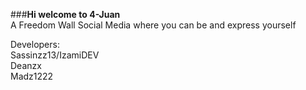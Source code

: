 ###**Hi welcome to 4-Juan**  
A Freedom Wall Social Media where you can be and express yourself  

Developers:  
Sassinzz13/IzamiDEV  
Deanzx  
Madz1222

